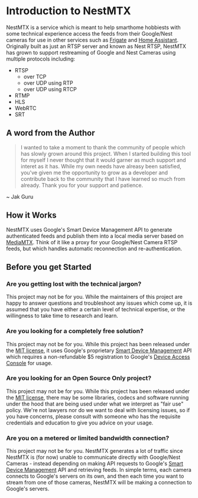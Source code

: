 # Introduction to NestMTX

NestMTX is a service which is meant to help smarthome hobbiests with some technical experience access the feeds from their Google/Nest cameras for use in other services such as [Frigate](https://frigate.video/) and [Home Assistant](https://www.home-assistant.io/). Originally built as just an RTSP server and known as Nest RTSP, NestMTX has grown to support restreaming of Google and Nest Cameras using multiple protocols including:

* RTSP
  * over TCP
  * over UDP using RTP
  * over UDP using RTCP
* RTMP
* HLS
* WebRTC
* SRT

## A word from the Author

> I wanted to take a moment to thank the community of people which has slowly grown around this project. When I started building this tool for myself I never thought that it would garner as much support and interet as it has. While my own needs have alreasy been satisfied, you've given me the opportunity to grow as a developer and contribute back to the community that I have learned so much from already. Thank you for your support and patience.

~ Jak Guru

## How it Works

NestMTX uses Google's Smart Device Management API to generate authenticated feeds and publish them into a local media server based on [MediaMTX](https://github.com/bluenviron/mediamtx). Think of it like a proxy for your Google/Nest Camera RTSP feeds, but which handles automatic reconnection and re-authentication.

## Before you get Started

### Are you getting lost with the technical jargon?

This project may not be for you. While the maintainers of this project are happy to answer questions and troubleshoot any issues which come up, it is assumed that you have either a certain level of technical expertise, or the willingness to take time to research and learn.

### Are you looking for a completely free solution?

This project may not be for you. While this project has been released under the [MIT license](https://gitlab.jak.guru/jakg/nest-rtsp/-/blob/master/LICENSE.md), it uses Google's proprietary [Smart Device Management](https://developers.google.com/nest/device-access) API which requires a non-refundable $5 registration to Google's [Device Access Console](https://console.nest.google.com/device-access/) for usage.

### Are you looking for an Open Source Only project?

This project may not be for you. While this project has been released under the [MIT license](https://gitlab.jak.guru/jakg/nest-rtsp/-/blob/master/LICENSE.md), there may be some libraries, codecs and software running under the hood that are being used under what we interpret as "fair use" policy. We're not lawyers nor do we want to deal with licensing issues, so if you have concerns, please consult with someone who has the requisite credentials and education to give you advice on your usage.

### Are you on a metered or limited bandwidth connection?

This project may not be for you. NestMTX generates a lot of traffic since NestMTX is (for now) unable to communicate directly with Google/Nest Cameras - instead depending on making API requests to Google's [Smart Device Management](https://developers.google.com/nest/device-access) API and retrieving feeds. In simple terms, each camera connects to Google's servers on its own, and then each time you want to stream from one of those cameras, NestMTX will be making a connection to Google's servers.
